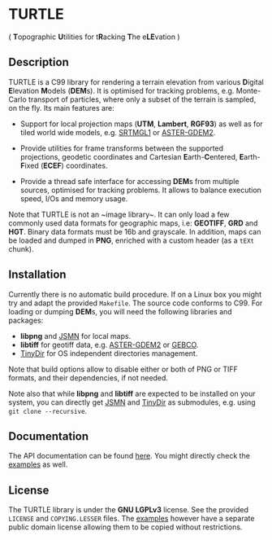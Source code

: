 # TURTLE
( **T**opographic **U**tilities for t**R**acking **T**he e**LE**vation )

## Description

TURTLE is a C99 library for rendering a terrain elevation from various
**D**igital **E**levation **M**odels (**DEM**s). It is optimised for tracking
problems, e.g. Monte-Carlo transport of particles, where only a subset of the
terrain is sampled, on the fly. Its main features are:

* Support for local projection maps (**UTM**, **Lambert**, **RGF93**) as well
as for tiled world wide models, e.g. [SRTMGL1](https://lpdaac.usgs.gov/node/527)
or [ASTER-GDEM2](https://asterweb.jpl.nasa.gov/gdem.asp).

* Provide utilities for frame transforms between the supported projections,
geodetic coordinates and Cartesian **E**arth-**C**entered, **E**arth-**F**ixed
(**ECEF**) coordinates.

* Provide a thread safe interface for accessing **DEM**s from multiple sources,
optimised for tracking problems. It allows to balance execution speed, I/Os and
memory usage.

Note that TURTLE is not an ~image library~. It can only load a few commonly
used data formats for geographic maps, i.e: **GEOTIFF**, **GRD** and **HGT**.
Binary data formats must be 16b and grayscale. In addition, maps can be loaded
and dumped in **PNG**, enriched with a custom header (as a `tEXt` chunk).

## Installation

Currently there is no automatic build procedure. If on a Linux box you might
try and adapt the provided `Makefile`. The source code conforms to C99. For
loading or dumping **DEM**s, you will need the following libraries and packages:

* **libpng** and [JSMN][JSMN] for local maps.
* **libtiff** for geotiff data, e.g. [ASTER-GDEM2](https://asterweb.jpl.nasa.gov/gdem.asp)
  or [GEBCO](http://www.gebco.net/).
* [TinyDir][TinyDir] for OS independent directories management.

Note that build options allow to disable either or both of PNG or TIFF formats,
and their dependencies, if not needed.

Note also that while **libpng** and **libtiff** are expected to be installed
on your system, you can directly get [JSMN][JSMN] and [TinyDir][TinyDir] as
submodules, e.g. using `git clone --recursive`.

[JSMN]: https://github.com/zserge/jsmn
[TinyDIr]: https://github.com/cxong/tinydir

## Documentation

The API documentation can be found [here](http://niess.github.io/turtle-docs).
You might directly check the [examples](examples) as well.

## License

The TURTLE library is  under the **GNU LGPLv3** license. See the provided
`LICENSE` and `COPYING.LESSER` files. The [examples](examples) however have a
separate public domain license allowing them to be copied without restrictions.
